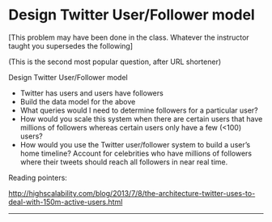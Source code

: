 # Design Twitter User/Follower model

[This problem may have been done in the class. Whatever the instructor taught you supersedes the following]

(This is the second most popular question, after URL shortener)

Design Twitter User/Follower model

- Twitter has users and users have followers
- Build the data model for the above
- What queries would I need to determine followers for a particular user?
- How would you scale this system when there are certain users that have millions of followers whereas certain users only have a few (<100) users?
- How would you use the Twitter user/follower system to build a user’s home timeline? Account for celebrities who have millions of followers where their tweets should reach all followers in near real time.

Reading pointers:

http://highscalability.com/blog/2013/7/8/the-architecture-twitter-uses-to-deal-with-150m-active-users.html

---
